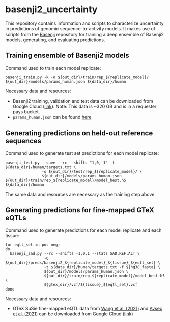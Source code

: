 # basenji2_uncertainty

This repository contains information and scripts to characterize uncertainty in predictions of genomic sequence-to-activity models. It makes use of scripts from the [Basenji](https://github.com/calico/basenji/tree/master) repository for training a deep ensemble of Basenji2 models, generating, and evaluating predictions.

## Training ensemble of Basenji2 models

Command used to train each model replicate:
```
basenji_train.py -k -o ${out_dir}/train/rep_${replicate_model}/ ${out_dir}/models/params_human.json ${data_dir}/human
```

Necessary data and resources:
* Basenji2 training, validation and test data can be downloaded from Google Cloud ([link](https://console.cloud.google.com/storage/browser/basenji_barnyard/data)). Note: This data is ~320 GB and is in a requester pays bucket.
* `params_human.json` can be found [here](https://github.com/calico/basenji/blob/master/manuscripts/cross2020/params_human.json)

## Generating predictions on held-out reference sequences

Command used to generate test set predictions for each model replicate:
```
basenji_test.py --save --rc --shifts "1,0,-1" -t ${data_dir}/human/targets.txt \
                -o ${out_dir}/test/rep_${replicate_model}/ \
                ${out_dir}/models/params_human.json ${out_dir}/train/rep_${replicate_model}/model_best.h5 ${data_dir}/human
```
The same data and resources are necessary as the training step above.

## Generating predictions for fine-mapped GTeX eQTLs

Command used to generate predictions for each model replicate and each tissue:
```
for eqtl_set in pos neg;
do
  basenji_sad.py --rc --shifts -1,0,1 --stats SAD,REF,ALT \
                 -o ${out_dir}/preds/basenji2_${replicate_model}_${tissue}_${eqtl_set} \
                 -t ${data_dir}/human/targets.txt -f ${hg38_fasta} \
                 ${out_dir}/models/params_human.json \
                 ${out_dir}/train/rep_${replicate_model}/model_best.h5 \
                 ${gtex_dir}/vcf/${tissue}_${eqtl_set}.vcf
done
```
Necessary data and resources:
* GTeX SuSie fine-mapped eQTL data from [Wang et al. (2021)](https://www.nature.com/articles/s41592-021-01252-x#ref-CR22) and [Avsec et al. (2021)](https://www.nature.com/articles/s41592-021-01252-x) can be downloaded from Google Cloud ([link](https://console.cloud.google.com/storage/browser/dm-enformer/data/gtex_fine))
